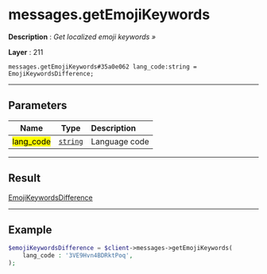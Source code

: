 # messages.getEmojiKeywords

**Description** : *Get localized emoji keywords »*

**Layer** : 211

```tl
messages.getEmojiKeywords#35a0e062 lang_code:string = EmojiKeywordsDifference;
```

---

## Parameters

| Name | Type | Description |
| :---: | :---: | :--- |
| <mark>lang_code</mark> | [`string`](type/string) | Language code |

---

## Result

[EmojiKeywordsDifference](type/EmojiKeywordsDifference)

---

## Example

```php
$emojiKeywordsDifference = $client->messages->getEmojiKeywords(
	lang_code : '3VE9Hvn4BDRktPoq',
);
```